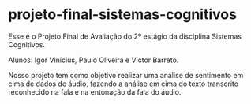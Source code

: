 # projeto-final-sistemas-cognitivos

Esse é o Projeto Final de Avaliação do 2º estágio da disciplina Sistemas Cognitivos.


Alunos: Igor Vinícius, Paulo Oliveira e Victor Barreto.


Nosso projeto tem como objetivo realizar uma análise de sentimento em cima de dados de áudio, 
fazendo a análise em cima do texto transcrito reconhecido na fala e na entonação da fala do áudio. 
